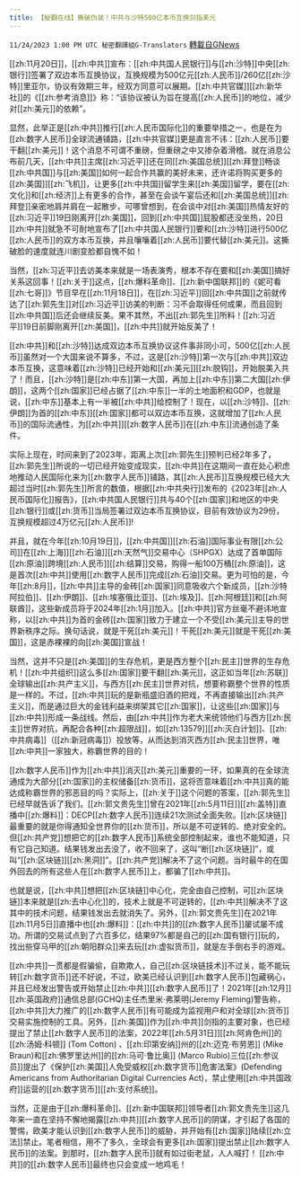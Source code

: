 ```yaml
---
title: 【秘翻在线】撕破伪装！中共与沙特500亿本币互换剑指美元
---
```

`11/24/2023 1:00 PM UTC 秘密翻譯組G-Translators` [轉載自GNews](https://gnews.org/articles/2033210)

[[zh:11月20日]]，[[zh:中共]]宣布：[[zh:中共国人民银行]]与[[zh:沙特]]中央[[zh:银行]]签署了双边本币互换协议，互换规模为500亿元[[zh:人民币]]/260亿[[zh:沙特]]里亚尔，协议有效期三年，经双方同意可以展期。[[zh:中共官媒]][[zh:新华社]]的《[[zh:参考消息]]》称：“该协议被认为旨在提高[[zh:人民币]]的地位，减少对[[zh:美元]]的依赖”。

显然，此举正是[[zh:中共]]推行[[zh:人民币国际化]]的重要举措之一，也是在为[[zh:数字人民币]]全球流通铺路，[[zh:中共官媒]]更是直言不讳：[[zh:人民币]]要干翻[[zh:美元]]！这个消息不可谓不重磅，但重磅之中又掺杂着滑稽。就在消息公布前几天，[[zh:中共]]主席[[zh:习近平]]还在同[[zh:美国总统]][[zh:拜登]]畅谈[[zh:中共国]]与[[zh:美国]]如何一起合作共赢的美好未来，还许诺将购买更多的[[zh:美国]][[zh:飞机]]，让更多[[zh:中共国]]留学生来[[zh:美国]]留学，要在[[zh:文化]]和[[zh:经济]]上有更多的合作，甚至在会谈午宴后还和[[zh:美国总统]][[zh:拜登]]亲密地肩并肩在一起散步，可哪曾想到，在会谈中对[[zh:美国]]热情友好的[[zh:习近平]]19日刚离开[[zh:美国]]，回到[[zh:中共国]]屁股都还没坐热，20日[[zh:中共]]就急不可耐地宣布了[[zh:中共国人民银行]]要和[[zh:沙特]]进行500亿[[zh:人民币]]的双方本币互换，并且嚷嚷着[[zh:人民币]]要代替[[zh:美元]]。这撕破脸的速度就连川剧变脸都自愧不如！

当然，[[zh:习近平]]去访美本来就是一场表演秀，根本不存在要和[[zh:美国]]搞好关系这回事！[[zh:关于]]这点，[[zh:爆料革命]]、[[zh:新中国联邦]]的《妮可看[[zh:七哥]]》节目早在[[zh:11月18日]]，在[[zh:习近平]]回[[zh:中共国]]之前就传达了[[zh:郭先生]]对[[zh:习近平]]访美的判断：习不会取得任何成果，而且回到[[zh:中共国]]后还会继续反美。果不其然，不出[[zh:郭先生]]所料！[[zh:习近平]]19日前脚刚离开[[zh:美国]]，[[zh:中共]]就开始反美了！

[[zh:中共]]和[[zh:沙特]]达成双边本币互换协议这件事非同小可，500亿[[zh:人民币]]虽然对一个大国来说不算多，不过，这是[[zh:沙特]]第一次与[[zh:中共]]双边本币互换，这意味着[[zh:沙特]]已经开始和[[zh:美元]][[zh:脱钩]]，开始脱美入共了！而且，[[zh:沙特]]是[[zh:中东]]第一大国，再加上[[zh:中东]]第二大国[[zh:伊朗]]，这两个[[zh:国家]]已经占据了[[zh:中东]]一半的土地面积和GDP，也就是说，[[zh:中东]]基本上有一半被[[zh:中共]]给控制了！现在，以[[zh:沙特]]、[[zh:伊朗]]为首的[[zh:中东]][[zh:国家]]都可以双边本币互换，这就增加了[[zh:人民币]]的国际流通性，为[[zh:中共]][[zh:数字人民币]]在[[zh:中东]]流通创造了条件。

实际上现在，时间来到了2023年，距离上次[[zh:郭先生]]预判已经2年多了，[[zh:郭先生]]所说的一切已经开始变成现实，[[zh:中共]]在这期间一直在处心积虑地推动人民国际化来为[[zh:数字人民币]]铺路，其[[zh:人民币]]互换规模已经大大超过当时[[zh:郭先生]]所言的数值，根据[[zh:中共央行]]发布的《2023年[[zh:人民币国际化]]报告》，[[zh:中共国人民银行]]共与40个[[zh:国家]]和地区的中央[[zh:银行]]或[[zh:货币]]当局签署过双边本币互换协议，目前有效协议为29份，互换规模超过4万亿元[[zh:人民币]]!

并且，就在今年[[zh:10月19日]]，[[zh:中共国]][[zh:石油]]国际事业有限[[zh:公司]]在[[zh:上海]][[zh:石油]][[zh:天然气]]交易中心（SHPGX）达成了首单国际[[zh:原油]]跨境[[zh:人民币]][[zh:结算]]交易，购得一船100万桶[[zh:原油]]，这是首次[[zh:中共]]使用[[zh:数字人民币]]完成[[zh:石油]]交易。更为可怕的是，今年[[zh:8月]]，[[zh:中共]]主导的金砖[[zh:国家]]同意吸收六个新成员，[[zh:沙特阿拉伯]]、[[zh:伊朗]]、[[zh:埃塞俄比亚]]、[[zh:埃及]]、[[zh:阿根廷]]和[[zh:阿联酋]]，这些新成员将于2024年[[zh:1月]]加入。[[zh:中共]]官方丝毫不避讳地宣称，以[[zh:中共]]为首的金砖[[zh:国家]]致力于建立一个不受[[zh:美元]]主导的世界新秩序之际。换句话说，就是干死[[zh:美元]]！干死[[zh:美元]]就是干死[[zh:美国]]，这是赤裸裸的向[[zh:美国]]宣战！

当然，这并不只是[[zh:美国]]的生存危机，更是西方整个[[zh:民主]]世界的生存危机！[[zh:中共组织]]这么多[[zh:国家]]要干翻[[zh:美元]]，这正如当年[[zh:苏联]]全球输出[[zh:共产主义]]，与西方[[zh:民主]]世界对抗，想要称霸整个世界的性质是一样的。不过，[[zh:中共]]玩的是新瓶盛旧酒的把戏，不再直接输出[[zh:共产主义]]，而是通过巨大的金钱利益来绑架其它[[zh:国家]]，让这些[[zh:国家]]与[[zh:中共]]形成一条战线。然后，由[[zh:中共]]作为老大来统领他们与西方[[zh:民主]]世界对抗，再配合各种[[zh:超限战]]，如[[zh:13579]][[zh:灭白计划]]、[[zh:中共病毒]]（[[zh:新冠病毒]]）投放等，从而达到消灭西方[[zh:民主]]世界，唯[[zh:中共]]一家独大，称霸世界的目的！

[[zh:数字人民币]]作为[[zh:中共]]消灭[[zh:美元]]重要的一环，如果真的在全球流通成为大部分[[zh:国家]]的主权储备[[zh:货币]]，这将否意味着[[zh:中共]]真的能达成称霸世界的邪恶目的吗？实际上，[[zh:关于]]这个问题的答案，[[zh:郭先生]]已经早就告诉了我们。[[zh:郭文贵先生]]曾在2021年[[zh:5月11日]][[zh:盖特]]直播中[[zh:爆料]]：DECP[[zh:数字人民币]]连续21次测试全面失败。[[zh:区块链]]最重要的就是你得通知全世界你的[[zh:货币]]，所以是不可逆转的、绝对安全的。但[[zh:共产党]]想把它的[[zh:数字人民币]]系统全部控制起来，谁也不能知道，只有它自己知道。结果钱发出去没了，收不回来了，这叫“断[[zh:区块链]]”，或叫“[[zh:区块链]][[zh:黑洞]]”。[[zh:共产党]]解决不了这个问题。当时最牛的在国外回去的所有这些人在[[zh:数字人民币]]上，都骗了[[zh:中共]]。

也就是说，[[zh:中共]]想把[[zh:区块链]]中心化，完全由自己控制，可[[zh:区块链]]本来就是[[zh:去中心化]]的，技术上就是不可逆转的，[[zh:中共]]解决不了这其中的技术问题，结果钱发出去就消失了。另外，[[zh:郭文贵先生]]在2021年[[zh:11月5日]]直播中也[[zh:爆料]]：[[zh:中共]]的[[zh:数字人民币]]屡试屡不成功。所谓的交易试点到了六百多亿，结果97%都是自己的[[zh:国有银行]]玩的，找出些穿马甲的[[zh:朝阳群众]]来去玩[[zh:虚拟货币]]，就是左手倒右手的游戏。

[[zh:中共]]一贯都是假骗偷，自欺欺人，自己[[zh:区块链技术]]不过关，能不能玩转[[zh:数字货币]]还不好说，不过，欧美已经认识到[[zh:数字人民币]]包藏祸心，并且已经发出警告或开始禁止[[zh:中共]][[zh:数字人民币]]了！2021年[[zh:12月]][[zh:英国政府]]通信总部(GCHQ)主任杰里米·弗莱明(Jeremy Fleming)警告称，[[zh:中共]]大力推广的[[zh:数字人民币]]有可能成为监视用户和对全球[[zh:货币]]交易实施控制的工具。另外，[[zh:美国]]作为[[zh:中共]]剑指的主要对象，也已经提出了禁止[[zh:数字人民币]]的法案，2022年[[zh:5月31日]][[zh:阿肯色州]]的[[zh:汤姆·科顿]] (Tom Cotton) 、[[zh:印第安纳]]州的[[zh:迈克·布劳恩]] (Mike Braun)和[[zh:佛罗里达州]]的[[zh:马可·鲁比奥]] (Marco Rubio)三位[[zh:参议员]]提出了《保护[[zh:美国]]人免受威权[[zh:数字货币]]危害法案》(Defending Americans from Authoritarian Digital Currencies Act)，禁止使用[[zh:中共国政府]]运营的[[zh:数字货币]][[zh:支付系统]]。

当然，正是由于[[zh:爆料革命]]、[[zh:新中国联邦]]领导者[[zh:郭文贵先生]]这几年来一直在坚持不懈地揭露[[zh:中共]][[zh:数字人民币]]的阴谋，才引起了各国的警惕，欧美才能认识到[[zh:数字人民币]]的威胁，并开始有[[zh:国家]]陆续[[zh:立法]]禁止。笔者相信，用不了多久，全球会有更多[[zh:国家]]提出禁止[[zh:数字人民币]]的法案。到那时，[[zh:数字人民币]]就有如过街老鼠，人人喊打！ [[zh:中共]]的[[zh:数字人民币]]最终也只会变成一地鸡毛！
